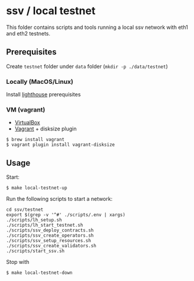 # ssv / local testnet

This folder contains scripts and tools running a local ssv network with eth1 and eth2 testnets.

## Prerequisites

Create `testnet` folder under `data` folder (`mkdir -p ./data/testnet`)

### Locally (MacOS/Linux)

Install [lighthouse](https://lighthouse-book.sigmaprime.io/setup.html) prerequisites

### VM (vagrant)

* [VirtualBox](https://www.virtualbox.org/wiki/Downloads)
* [Vagrant](https://www.vagrantup.com/downloads) + disksize plugin
```shell
$ brew install vagrant
$ vagrant plugin install vagrant-disksize
```

## Usage

Start:

```shell
$ make local-testnet-up
```

Run the following scripts to start a network:

```shell
cd ssv/testnet
export $(grep -v '^#' ./scripts/.env | xargs)
./scripts/lh_setup.sh
./scripts/lh_start_testnet.sh
./scripts/ssv_deploy_contracts.sh
./scripts/ssv_create_operators.sh
./scripts/ssv_setup_resources.sh
./scripts/ssv_create_validators.sh
./scripts/start_ssv.sh
```

Stop with

```shell
$ make local-testnet-down
```